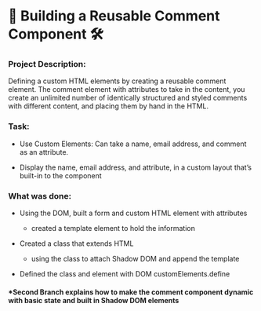 # 🔨 Building a Reusable Comment Component 🛠

### Project Description:

Defining a custom HTML elements by creating a reusable comment element.  The comment element with attributes to take in the content, you create an unlimited number of identically structured and styled comments with different content, and placing them by hand in the HTML. 

### Task: 



 - Use Custom Elements: Can take a name, email address, and  comment as an attribute.

- Display the name, email address, and attribute, in a custom layout that’s built-in to the component

### What was done: 

- Using the DOM, built a form and custom HTML element with attributes
    - created a template element to hold the information 

- Created a class that extends HTML 
    - using the class to attach Shadow DOM and append the template

- Defined the class and element with DOM customElements.define


#### *Second Branch explains how to make the comment component dynamic with basic state and built in Shadow DOM elements 